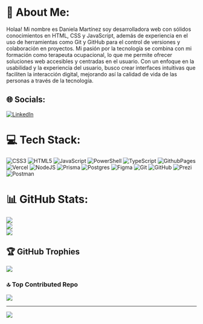 # 💫 About Me:
Holaa! Mi nombre es Daniela Martínez soy desarrolladora web con sólidos conocimientos en HTML, CSS y JavaScript, además de experiencia en el uso de herramientas como Git y GitHub para el control de versiones y colaboración en proyectos. Mi pasión por la tecnología se combina con mi formación como terapeuta ocupacional, lo que me permite ofrecer soluciones web accesibles y centradas en el usuario. Con un enfoque en la usabilidad y la experiencia del usuario, busco crear interfaces intuitivas que faciliten la interacción digital, mejorando así la calidad de vida de las personas a través de la tecnología.


## 🌐 Socials:
[![LinkedIn](https://img.shields.io/badge/LinkedIn-%230077B5.svg?logo=linkedin&logoColor=white)](https://linkedin.com/in/daniela-martinez-desarrolladoraweb/) 

# 💻 Tech Stack:
![CSS3](https://img.shields.io/badge/css3-%231572B6.svg?style=flat-square&logo=css3&logoColor=white) ![HTML5](https://img.shields.io/badge/html5-%23E34F26.svg?style=flat-square&logo=html5&logoColor=white) ![JavaScript](https://img.shields.io/badge/javascript-%23323330.svg?style=flat-square&logo=javascript&logoColor=%23F7DF1E) ![PowerShell](https://img.shields.io/badge/PowerShell-%235391FE.svg?style=flat-square&logo=powershell&logoColor=white) ![TypeScript](https://img.shields.io/badge/typescript-%23007ACC.svg?style=flat-square&logo=typescript&logoColor=white) ![GithubPages](https://img.shields.io/badge/github%20pages-121013?style=flat-square&logo=github&logoColor=white) ![Vercel](https://img.shields.io/badge/vercel-%23000000.svg?style=flat-square&logo=vercel&logoColor=white) ![NodeJS](https://img.shields.io/badge/node.js-6DA55F?style=flat-square&logo=node.js&logoColor=white) ![Prisma](https://img.shields.io/badge/Prisma-3982CE?style=flat-square&logo=Prisma&logoColor=white) ![Postgres](https://img.shields.io/badge/postgres-%23316192.svg?style=flat-square&logo=postgresql&logoColor=white) ![Figma](https://img.shields.io/badge/figma-%23F24E1E.svg?style=flat-square&logo=figma&logoColor=white) ![Git](https://img.shields.io/badge/git-%23F05033.svg?style=flat-square&logo=git&logoColor=white) ![GitHub](https://img.shields.io/badge/github-%23121011.svg?style=flat-square&logo=github&logoColor=white) ![Prezi](https://img.shields.io/badge/Prezi-%23000000.svg?style=flat-square&logo=Prezi&logoColor=white) ![Postman](https://img.shields.io/badge/Postman-FF6C37?style=flat-square&logo=postman&logoColor=white)
# 📊 GitHub Stats:
![](https://github-readme-stats.vercel.app/api?username=Danimar-g&theme=dracula&hide_border=false&include_all_commits=false&count_private=false)<br/>
![](https://github-readme-streak-stats.herokuapp.com/?user=Danimar-g&theme=dracula&hide_border=false)<br/>
![](https://github-readme-stats.vercel.app/api/top-langs/?username=Danimar-g&theme=dracula&hide_border=false&include_all_commits=false&count_private=false&layout=compact)

## 🏆 GitHub Trophies
![](https://github-profile-trophy.vercel.app/?username=Danimar-g&theme=dracula&no-frame=false&no-bg=true&margin-w=4)

### 🔝 Top Contributed Repo
![](https://github-contributor-stats.vercel.app/api?username=Danimar-g&limit=5&theme=dracula&combine_all_yearly_contributions=true)

---
[![](https://visitcount.itsvg.in/api?id=Danimar-g&icon=6&color=4)](https://visitcount.itsvg.in)

<!-- Proudly created with GPRM ( https://gprm.itsvg.in ) -->
